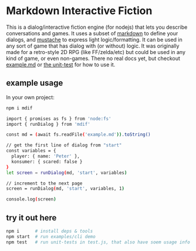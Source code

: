 # Markdown Interactive Fiction

This is a dialog/interactive fiction engine (for nodejs) that lets you describe conversations and games. It uses a subset of [markdown](https://www.markdownguide.org/basic-syntax/) to define your dialogs, and [mustache](http://mustache.github.io/mustache.5.html) to express light logic/formatting. It can be used in any sort of game that has dialog with (or without) logic. It was originally made for a retro-style 2D RPG (like FF/zelda/etc) but could be used in any kind of game, or even non-games. There no real docs yet, but checkout [example.md](./example.md) or [the unit-test](./test.js) for how to use it.


## example usage

In your own project:

```sh
npm i mdif
```

```sh
import { promises as fs } from 'node:fs'
import { runDialog } from 'mdif'

const md = (await fs.readFile('example.md')).toString()

// get the first line of dialog from "start"
const variables = {
  player: { name: 'Peter' },
  konsumer: { scared: false }
}
let screen = runDialog(md, 'start', variables)

// increment to the next page
screen = runDialog(md, 'start', variables, 1)

console.log(screen)
```


## try it out here

```sh
npm i      # install deps & tools
npm start  # run examples/cli demo
npm test   # run unit-tests in test.js, that also have soem usage info
```

